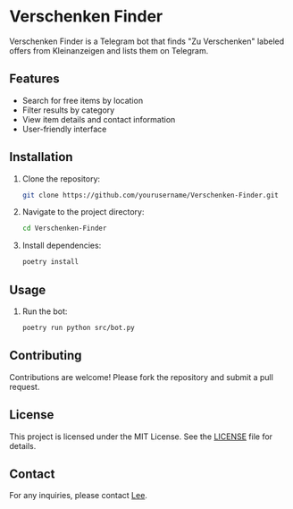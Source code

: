 # Verschenken Finder

Verschenken Finder is a Telegram bot that finds "Zu Verschenken" labeled offers from Kleinanzeigen and lists them on Telegram.

## Features

- Search for free items by location
- Filter results by category
- View item details and contact information
- User-friendly interface

## Installation

1. Clone the repository:
    ```bash
    git clone https://github.com/yourusername/Verschenken-Finder.git
    ```
2. Navigate to the project directory:
    ```bash
    cd Verschenken-Finder
    ```
3. Install dependencies:
    ```bash
    poetry install
    ```

## Usage

1. Run the bot:
    ```bash
    poetry run python src/bot.py
    ```

## Contributing

Contributions are welcome! Please fork the repository and submit a pull request.

## License

This project is licensed under the MIT License. See the [LICENSE](LICENSE) file for details.

## Contact

For any inquiries, please contact [Lee](mailto:leesayyadi@gmail.com).
